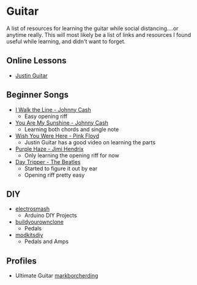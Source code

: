 # Guitar

A list of resources for learning the guitar while social distancing....or anytime really. This will most likely be a list of links and resources I found useful while learning, and didn't want to forget.

## Online Lessons

- [Justin Guitar](https://www.justinguitar.com/)

## Beginner Songs

- [I Walk the Line - Johnny Cash](https://tabs.ultimate-guitar.com/tab/johnny-cash/i-walk-the-line-power-303530)
  - Easy opening riff
- [You Are My Sunshine - Johnny Cash](https://tabs.ultimate-guitar.com/tab/johnny-cash/you-are-my-sunshine-official-2477014)
  - Learning both chords and single note
- [Wish You Were Here - Pink Floyd](https://tabs.ultimate-guitar.com/tab/pink-floyd/wish-you-were-here-official-2412207)
  - Justin Guitar has a good video on learning the parts
- [Purple Haze - Jimi Hendrix](https://tabs.ultimate-guitar.com/tab/jimi-hendrix/purple-haze-official-1934595)
  - Only learning the opening riff for now
- [Day Tripper - The Beatles](https://tabs.ultimate-guitar.com/tab/the-beatles/day-tripper-official-1988433)
  - Started to figure it out by ear
  - Opening riff pretty easy

## DIY

- [electrosmash](https://www.electrosmash.com/)
  - Arduino DIY Projects
- [buildyourownclone](https://buildyourownclone.com/)  
  - Pedals
- [modkitsdiy](https://www.modkitsdiy.com/)
  - Pedals and Amps

## Profiles

- Ultimate Guitar [markborcherding](https://www.ultimate-guitar.com/u/markborcherding)
